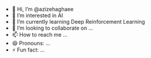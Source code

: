 - 👋 Hi, I’m @azizehaghaee
- 👀 I’m interested in AI
- 🌱 I’m currently learning Deep Reinforcement Learning
- 💞️ I’m looking to collaborate on ...
- 📫 How to reach me ...
- 😄 Pronouns: ...
- ⚡ Fun fact: ...

<!---
azizehaghaee/azizehaghaee is a ✨ special ✨ repository because its `README.md` (this file) appears on your GitHub profile.
You can click the Preview link to take a look at your changes.
--->
